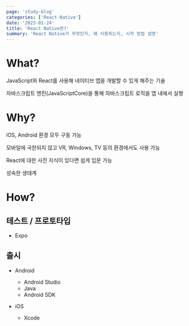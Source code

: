 ```yaml
---
page: 'study-blog'
categories: ['React-Native']
date: '2023-01-24'
title: 'React Native란?'
summary: 'React Native가 무엇인지, 왜 사용하는지, 시작 방법 설명'
---
```


# What?

JavaScript와 React를 사용해 네이티브 앱을 개발할 수 있게 해주는 기술

자바스크립트 엔진(JavaScriptCore)을 통해 자바스크립트 로직을 앱 내에서 실행

# Why?

iOS, Android 환경 모두 구동 가능

모바일에 국한되지 않고 VR, Windows, TV 등의 환경에서도 사용 가능

React에 대한 사전 지식이 있다면 쉽게 입문 가능

성숙한 생태계

# How?

## 테스트 / 프로토타입

- Expo

## 출시

- Android

  - Android Studio
  - Java
  - Android SDK

- iOS
  - Xcode
